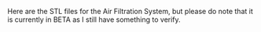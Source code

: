 Here are the STL files for the Air Filtration System, but please do note that it is currently in BETA as I still have something to verify.

